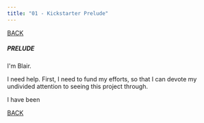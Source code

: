 ```yaml
---
title: "01 - Kickstarter Prelude"
---
```


[BACK](/kickstarter/)

##### PRELUDE

I'm Blair.

I need help. First, I need to fund my efforts, so that I can devote my undivided attention to seeing this project through.

I have been 

[BACK](/kickstarter/)


